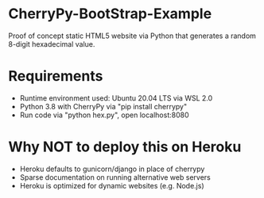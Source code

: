 # CherryPy-BootStrap-Example
Proof of concept static HTML5 website via Python that generates a random 8-digit hexadecimal value.

# Requirements
+ Runtime environment used: Ubuntu 20.04 LTS via WSL 2.0
+ Python 3.8 with CherryPy via "pip install cherrypy"
+ Run code via "python hex.py", open localhost:8080

# Why NOT to deploy this on Heroku
- Heroku defaults to gunicorn/django in place of cherrypy
- Sparse documentation on running alternative web servers
- Heroku is optimized for dynamic websites (e.g. Node.js)
